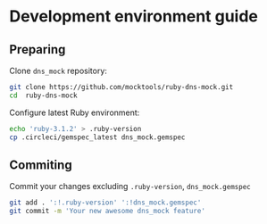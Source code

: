 # Development environment guide

## Preparing

Clone `dns_mock` repository:

```bash
git clone https://github.com/mocktools/ruby-dns-mock.git
cd  ruby-dns-mock
```

Configure latest Ruby environment:

```bash
echo 'ruby-3.1.2' > .ruby-version
cp .circleci/gemspec_latest dns_mock.gemspec
```

## Commiting

Commit your changes excluding `.ruby-version`, `dns_mock.gemspec`

```bash
git add . ':!.ruby-version' ':!dns_mock.gemspec'
git commit -m 'Your new awesome dns_mock feature'
```
